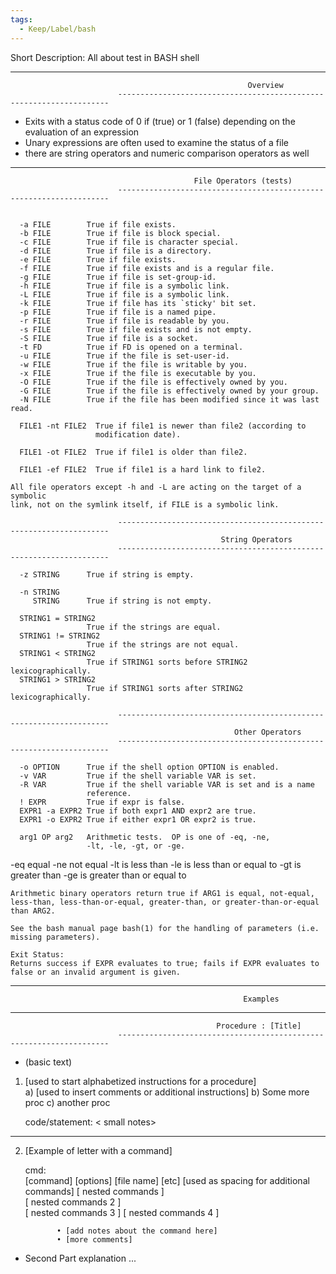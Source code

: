 ```yaml
---
tags:
  - Keep/Label/bash
---
```


Short Description:  All about test in BASH shell


--------------------------------------------------------------------------------------------------------------------------
                                                         Overview
                            --------------------------------------------------------------------

- Exits with a status code of 0 if (true) or 1 (false) depending on the evaluation of an expression
- Unary expressions are often used to examine the status of a file
- there are string operators and numeric comparison operators as well





--------------------------------------------------------------------------------------------------------------------------
                                             File Operators (tests)
                            --------------------------------------------------------------------


      -a FILE        True if file exists.
      -b FILE        True if file is block special.
      -c FILE        True if file is character special.
      -d FILE        True if file is a directory.
      -e FILE        True if file exists.
      -f FILE        True if file exists and is a regular file.
      -g FILE        True if file is set-group-id.
      -h FILE        True if file is a symbolic link.
      -L FILE        True if file is a symbolic link.
      -k FILE        True if file has its `sticky' bit set.
      -p FILE        True if file is a named pipe.
      -r FILE        True if file is readable by you.
      -s FILE        True if file exists and is not empty.
      -S FILE        True if file is a socket.
      -t FD          True if FD is opened on a terminal.
      -u FILE        True if the file is set-user-id.
      -w FILE        True if the file is writable by you.
      -x FILE        True if the file is executable by you.
      -O FILE        True if the file is effectively owned by you.
      -G FILE        True if the file is effectively owned by your group.      
      -N FILE        True if the file has been modified since it was last read.

      FILE1 -nt FILE2  True if file1 is newer than file2 (according to
                       modification date).

      FILE1 -ot FILE2  True if file1 is older than file2.

      FILE1 -ef FILE2  True if file1 is a hard link to file2.

    All file operators except -h and -L are acting on the target of a symbolic
    link, not on the symlink itself, if FILE is a symbolic link.

                            --------------------------------------------------------------------
                                                   String Operators
                            --------------------------------------------------------------------

      -z STRING      True if string is empty.

      -n STRING
         STRING      True if string is not empty.

      STRING1 = STRING2
                     True if the strings are equal.
      STRING1 != STRING2
                     True if the strings are not equal.
      STRING1 < STRING2
                     True if STRING1 sorts before STRING2 lexicographically.
      STRING1 > STRING2
                     True if STRING1 sorts after STRING2 lexicographically.

                            --------------------------------------------------------------------
                                                      Other Operators
                            --------------------------------------------------------------------

      -o OPTION      True if the shell option OPTION is enabled.
      -v VAR         True if the shell variable VAR is set.
      -R VAR         True if the shell variable VAR is set and is a name
                     reference.
      ! EXPR         True if expr is false.
      EXPR1 -a EXPR2 True if both expr1 AND expr2 are true.
      EXPR1 -o EXPR2 True if either expr1 OR expr2 is true.

      arg1 OP arg2   Arithmetic tests.  OP is one of -eq, -ne,
                     -lt, -le, -gt, or -ge.

-eq         equal
-ne         not equal
-lt           is less than
-le          is less than or equal to
-gt          is greater than 
-ge         is greater than or equal to


    Arithmetic binary operators return true if ARG1 is equal, not-equal,
    less-than, less-than-or-equal, greater-than, or greater-than-or-equal
    than ARG2.

    See the bash manual page bash(1) for the handling of parameters (i.e.
    missing parameters).

    Exit Status:
    Returns success if EXPR evaluates to true; fails if EXPR evaluates to
    false or an invalid argument is given.






--------------------------------------------------------------------------------------------------------------------------
                                                        Examples
--------------------------------------------------------------------------------------------------------------------------











                                                  Procedure : [Title]
                            --------------------------------------------------------------------

- (basic text)

1) [used to start alphabetized instructions for a procedure]  
             a) [used to insert comments or additional instructions]
             b)  Some more proc
             c)  another proc

 
      code/statement:                                                                       < small notes>
---------------------------------------

<add statement to be copied and pasted here> 


2) [Example of letter with a command]
 
      cmd:          
                       [command] [options] [file name] [etc]
                       [used as spacing for additional commands]
                            [ nested commands ]   
                                 [ nested commands 2 ]   
                                      [ nested commands 3 ] 
                                           [ nested commands 4 ] 

              • [add notes about the command here]             
              • [more comments]

- Second Part explanation ...